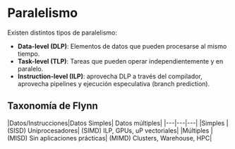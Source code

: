 # Paralelismo

Existen distintos tipos de paralelismo:

- **Data-level (DLP)**: Elementos de datos que pueden procesarse al mismo
  tiempo.
- **Task-level (TLP)**: Tareas que pueden operar independientemente y en
  paralelo.
- **Instruction-level (ILP)**: aprovecha DLP a través del compilador, aprovecha
  pipelines y ejecución especulativa (branch prediction).

## Taxonomía de Flynn

|Datos/Instrucciones|Datos Simples| Datos múltiples| |---|---|---| |Simples |
(SISD) Uniprocesadores| (SIMD) ILP, GPUs, uP vectoriales| |Múltiples | (MISD)
Sin aplicaciones prácticas| (MIMD) Clusters, Warehouse, HPC|
